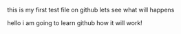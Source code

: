 this is my first test file on github lets see what will happens


hello i am going to learn github how it will work!